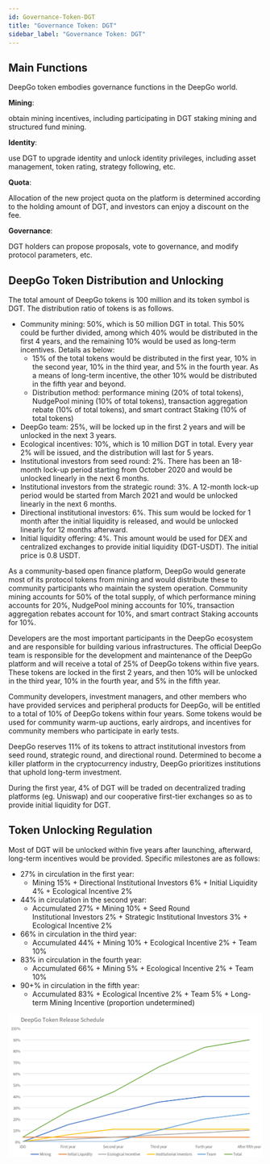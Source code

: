 ```yaml
---
id: Governance-Token-DGT
title: "Governance Token: DGT"
sidebar_label: "Governance Token: DGT"
---
```


## Main Functions
DeepGo token embodies governance functions in the DeepGo world.

**Mining**: 

obtain mining incentives, including participating in DGT staking mining and structured fund mining.

**Identity**: 

use DGT to upgrade identity and unlock identity privileges, including asset management, token rating, strategy following, etc.  

**Quota**: 

Allocation of the new project quota on the platform is determined according to the holding amount of DGT, and investors can enjoy a discount on the fee.

**Governance**: 

DGT holders can propose proposals, vote to governance, and modify protocol parameters, etc.
## DeepGo Token Distribution and Unlocking
The total amount of DeepGo tokens is 100 million and its token symbol is DGT. The distribution ratio of tokens is as follows.

- Community mining: 50%, which is 50 million DGT in total. This 50% could be further divided, among which 40% would be distributed in the first 4 years, and the remaining 10% would be used as long-term incentives. Details as below:
   - 15% of the total tokens would be distributed in the first year, 10% in the second year, 10% in the third year, and 5% in the fourth year. As a means of long-term incentive, the other 10% would be distributed in the fifth year and beyond.
   - Distribution method: performance mining (20% of total tokens), NudgePool mining (10% of total tokens), transaction aggregation rebate (10% of total tokens), and smart contract Staking (10% of total tokens)
- DeepGo team: 25%, will be locked up in the first 2 years and will be unlocked in the next 3 years.
- Ecological incentives: 10%, which is 10 million DGT in total. Every year 2% will be issued, and the distribution will last for 5 years.
- Institutional investors from seed round: 2%. There has been an 18-month lock-up period starting from October 2020 and would be unlocked linearly in the next 6 months.
- Institutional investors from the strategic round: 3%. A 12-month lock-up period would be started from March 2021 and would be unlocked linearly in the next 6 months.
- Directional institutional investors: 6%. This sum would be locked for 1 month after the initial liquidity is released, and would be unlocked linearly for 12 months afterward.
- Initial liquidity offering: 4%. This amount would be used for DEX and centralized exchanges to provide initial liquidity (DGT-USDT). The initial price is 0.8 USDT.

As a community-based open finance platform, DeepGo would generate most of its protocol tokens from mining and would distribute these to community participants who maintain the system operation. Community mining accounts for 50% of the total supply, of which performance mining accounts for 20%, NudgePool mining accounts for 10%, transaction aggregation rebates account for 10%, and smart contract Staking accounts for 10%.

Developers are the most important participants in the DeepGo ecosystem and are responsible for building various infrastructures. The official DeepGo team is responsible for the development and maintenance of the DeepGo platform and will receive a total of 25% of DeepGo tokens within five years. These tokens are locked in the first 2 years, and then 10% will be unlocked in the third year, 10% in the fourth year, and 5% in the fifth year.

Community developers, investment managers, and other members who have provided services and peripheral products for DeepGo, will be entitled to a total of 10% of DeepGo tokens within four years. Some tokens would be used for community warm-up auctions, early airdrops, and incentives for community members who participate in early tests.

DeepGo reserves 11% of its tokens to attract institutional investors from seed round, strategic round, and directional round. Determined to become a killer platform in the cryptocurrency industry, DeepGo prioritizes institutions that uphold long-term investment.

During the first year, 4% of DGT will be traded on decentralized trading platforms (eg. Uniswap) and our cooperative first-tier exchanges so as to provide initial liquidity for DGT.
## Token Unlocking Regulation
Most of DGT will be unlocked within five years after launching, afterward, long-term incentives would be provided. Specific milestones are as follows:

- 27% in circulation in the first year:
   - Mining 15% + Directional Institutional Investors 6% + Initial Liquidity 4% + Ecological Incentive 2%
- 44% in circulation in the second year:
   - Accumulated 27% + Mining 10% + Seed Round Institutional Investors 2% + Strategic Institutional Investors 3% + Ecological Incentive 2% 
- 66% in circulation in the third year:
   - Accumulated 44% + Mining 10% + Ecological Incentive 2% + Team 10%
- 83% in circulation in the fourth year:
   - Accumulated 66% + Mining 5% + Ecological Incentive 2% + Team 10%
- 90+% in circulation in the fifth year:
   - Accumulated 83% + Ecological Incentive 2% + Team 5% + Long-term Mining Incentive (proportion undetermined)

![image.png](/img/token_curve_EN.png)
